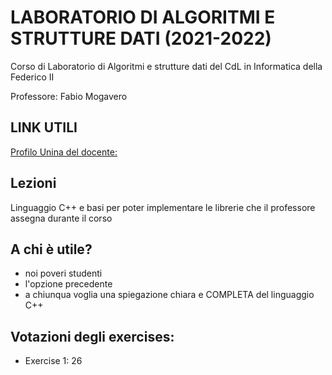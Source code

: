 
# LABORATORIO DI ALGORITMI E STRUTTURE DATI (2021-2022)

Corso di Laboratorio di Algoritmi e strutture dati del CdL in Informatica della Federico II

Professore: Fabio Mogavero
## LINK UTILI

[Profilo Unina del docente:](https://www.docenti.unina.it/#!/professor/464142494f4d4f47415645524f4d475646424138334533314837303341/riferimenti)



## Lezioni

Linguaggio C++ e basi per poter implementare le librerie che il professore assegna durante il corso


## A chi è utile?


- noi poveri studenti
- l'opzione precedente
- a chiunqua voglia una spiegazione chiara e COMPLETA del linguaggio C++

## Votazioni degli exercises:
- Exercise 1: 26


